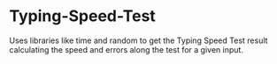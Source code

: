 # Typing-Speed-Test
Uses libraries like time and random to get the Typing Speed Test result calculating the speed and errors along the test for a given input.
